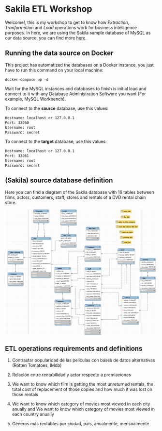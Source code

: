 # Sakila ETL Workshop

Welcome!, this is my workshop to get to know how *Extraction*, *Tranformation* and *Load* operations work for business intelligence purposes. In here, we are using the Sakila sample database of MySQL as our data source, you can find more [here](https://dev.mysql.com/doc/sakila/en/).

## Running the data source on Docker

This project has automatized the databases on a Docker instance, you just have to run this command on your local machine:

	docker-compose up -d

Wait for the MySQL instances and databases to finish is initial load and connect to it with any Database Administration Software you want (For example, MySQL Workbench).

To connect to the **source** database, use this values:

	Hostname: localhost or 127.0.0.1
	Port: 33060
	Username: root
	Password: secret

To connect to the **target** database, use this values:

	Hostname: localhost or 127.0.0.1
	Port: 33061
	Username: root
	Password: secret

## (Sakila) source database definition

Here you can find a diagram of the Sakila database with 16 tables between films, actors, customers, staff, stores and rentals of a DVD rental chain store. 

![alt text](./misc/Sakila_database.PNG "Database diagram")

## ETL operations requirements and definitions

1. Contrastar popularidad de las peliculas con bases de datos alternativas (Rotten Tomatoes, IMdb)

2. Relación entre rentabilidad y actor respecto a premiaciones

3. We want to know which film is getting the most unreturned rentals, the total cost of replacement of those copies and how much it was lost on those rentals

4. We want to know which category of movies most viewed in each city anually and
   We want to know which category of movies most viewed in each country anually

5. Géneros más rentables por ciudad, país, anualmente, mensualmente




